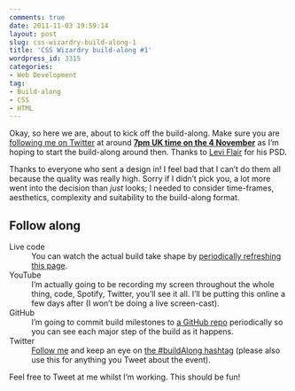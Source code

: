 ```yaml
---
comments: true
date: 2011-11-03 19:59:14
layout: post
slug: css-wizardry-build-along-1
title: 'CSS Wizardry build-along #1'
wordpress_id: 3315
categories:
- Web Development
tag:
- Build-along
- CSS
- HTML
---
```


Okay, so here we are, about to kick off the build-along. Make sure you are [following me on Twitter](http://twitter.com/csswizardry) at around [**7pm UK time on the 4 November**](https://www.google.com/search?q=Time+in+the+UK&ie=utf-8&oe=utf-8&aq=t&rls=org.mozilla:en-US:official&client=firefox-a#pq=time+in+the+uk&hl=en&sugexp=kjrmc&cp=8&gs_id=b&xhr=t&q=Time+in+UK&tok=y6_ahb4u2yl-RL_lp8cxLw&pf=p&sclient=psy-ab&safe=off&client=firefox-a&hs=Q63&rls=org.mozilla:en-US%3Aofficial&source=hp&pbx=1&oq=Time+in++UK&aq=0&aqi=g2g-c1g1&aql=f&gs_sm=&gs_upl=&bav=on.2,or.r_gc.r_pw.r_cp.,cf.osb&fp=282a81e04a27f8a1&biw=1024&bih=583) as I’m hoping to start the build-along around then. Thanks to [Levi Flair](http://www.leviflair.com/) for his PSD.

Thanks to everyone who sent a design in! I feel bad that I can’t do them all because the quality was really high. Sorry if I didn’t pick you, a lot more went into the decision than _just_ looks; I needed to consider time-frames, aesthetics, complexity and suitability to the build-along format.

## Follow along

<dl>
<dt>Live code</dt>
<dd>You can watch the actual build take shape by <a href="http://dl.dropbox.com/u/2629908/build-along/index.html">periodically refreshing this page</a>.</dd>

<dt>YouTube</dt>
<dd>I’m actually going to be recording my screen throughout the whole thing, code, Spotify, Twitter, you’ll see it all. I’ll be putting this online a few days after (I won’t be doing a live screen-cast).</dd>

<dt>GitHub</dt>
<dd>I’m going to commit build milestones to <a href="https://github.com/csswizardry/build-along-1">a GitHub repo</a> periodically so you can see each major step of the build as it happens.</dd>

<dt>Twitter</dt>
<dd><a href="http://twitter.com/csswizardry">Follow me</a> and keep an eye on <a href="https://twitter.com/search/%23buildAlong">the #buildAlong hashtag</a> (please also use this for anything you Tweet about the event).</dd>
</dl>

Feel free to Tweet at me whilst I’m working. This should be fun!
